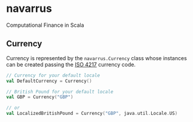 # navarrus
Computational Finance in Scala


## Currency
Currency is represented by the ``navarrus.Currency`` class whose instances can be created passing the [ISO 4217](http://www.iso.org/iso/home/standards/currency_codes.htm) currency code. 

```scala
// Currency for your default locale
val DefaultCurrency = Currency()

// British Pound for your default locale
val GBP = Currency("GBP")

// or
val LocalizedBritishPound = Currency("GBP", java.util.Locale.US)
```

